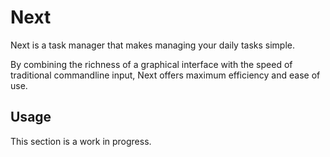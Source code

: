 # Next

Next is a task manager that makes managing your daily tasks simple.

By combining the richness of a graphical interface with the speed of traditional commandline input, Next offers maximum efficiency and ease of use.

## Usage

This section is a work in progress.
